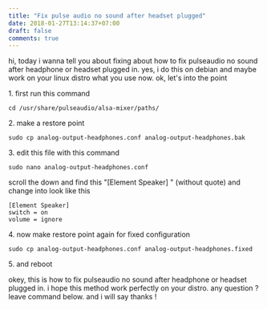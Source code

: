 ```yaml
---
title: "Fix pulse audio no sound after headset plugged"
date: 2018-01-27T13:14:37+07:00
draft: false
comments: true
---
```


hi, today i wanna tell you about fixing about how to fix pulseaudio no sound after headphone or headset plugged in. yes, i do this on debian and maybe work on your linux distro what you use now. ok, let's into the point
<p>1. first run this command</p>

```
cd /usr/share/pulseaudio/alsa-mixer/paths/
```

<p>2. make a restore point</p>

```
sudo cp analog-output-headphones.conf analog-output-headphones.bak
```

<p>3. edit this file with this command</p>

```
sudo nano analog-output-headphones.conf
```

scroll the down and find this "[Element Speaker] " (without quote) and change into look like this

```
[Element Speaker]
switch = on
volume = ignore
```

<p>4. now make restore point again for fixed configuration</p>

```
sudo cp analog-output-headphones.conf analog-output-headphones.fixed
```

<p>5. and reboot</p>

okey, this is how to fix pulseaudio no sound after headphone or headset plugged in. i hope this method work perfectly on your distro. any question ? leave command below. and i will say thanks ! 
